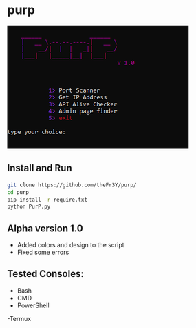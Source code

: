 # purp

<pre>
<img src="img/purp.PNG" >
</pre>

## Install and Run
```bash
git clone https://github.com/theFr3Y/purp/
cd purp
pip install -r require.txt
python PurP.py
```
## Alpha version 1.0
- Added colors and design to the script
- Fixed some errors

## Tested Consoles:
- Bash
- CMD
- PowerShell

-Termux
